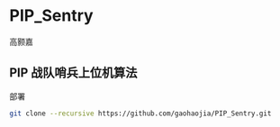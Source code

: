# PIP_Sentry
高颢嘉
## PIP 战队哨兵上位机算法
部署
```bash
git clone --recursive https://github.com/gaohaojia/PIP_Sentry.git
```